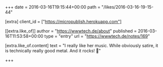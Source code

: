 +++
date = 2016-03-16T19:15:44+00:00
path = "/likes/2016-03-16-19-15-44"

[extra]
client_id = ["https://micropublish.herokuapp.com"]

[[extra.like_of]]
author = "https://wwwtech.de/about"
published = 2016-03-16T11:53:58+00:00
type = "entry"
url = "https://wwwtech.de/notes/169"

[extra.like_of.content]
text = "I really like her music. While obviously satire, it is technically really good metal. And it rocks! 🤘"

+++

<a href="https://brid.gy/publish/twitter"></a>